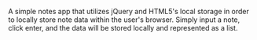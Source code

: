 A simple notes app that utilizes jQuery and HTML5's local storage in order to locally
store note data within the user's browser.  Simply input a note, click enter, and the
data will be stored locally and represented as a list.
